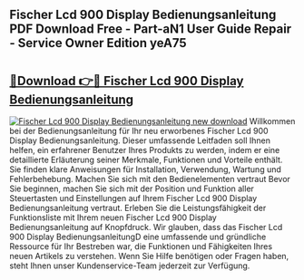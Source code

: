 ## Fischer Lcd 900 Display Bedienungsanleitung PDF Download Free - Part-aN1 User Guide Repair - Service Owner Edition yeA75

# <h2><a href="http://df4dkt.blite.top/?on=Fischer+Lcd+900+Display+Bedienungsanleitung">🔗Download 👉🔴 Fischer Lcd 900 Display Bedienungsanleitung</a></h2>

[![Fischer Lcd 900 Display Bedienungsanleitung new download](https://i.imgur.com/lujVjoI.png)](http://df4dkt.blite.top/?on=Fischer+Lcd+900+Display+Bedienungsanleitung)
Willkommen bei der Bedienungsanleitung für Ihr neu erworbenes Fischer Lcd 900 Display Bedienungsanleitung. Dieser umfassende Leitfaden soll Ihnen helfen, ein erfahrener Benutzer Ihres Produkts zu werden, indem er eine detaillierte Erläuterung seiner Merkmale, Funktionen und Vorteile enthält. Sie finden klare Anweisungen für Installation, Verwendung, Wartung und Fehlerbehebung. Machen Sie sich mit den Bedienelementen vertraut Bevor Sie beginnen, machen Sie sich mit der Position und Funktion aller Steuertasten und Einstellungen auf Ihrem Fischer Lcd 900 Display Bedienungsanleitung vertraut. Erleben Sie die Leistungsfähigkeit der Funktionsliste mit Ihrem neuen Fischer Lcd 900 Display Bedienungsanleitung auf Knopfdruck. Wir glauben, dass das Fischer Lcd 900 Display BedienungsanleitungD eine umfassende und gründliche Ressource für Ihr Bestreben war, die Funktionen und Fähigkeiten Ihres neuen Artikels zu verstehen. Wenn Sie Hilfe benötigen oder Fragen haben, steht Ihnen unser Kundenservice-Team jederzeit zur Verfügung.
